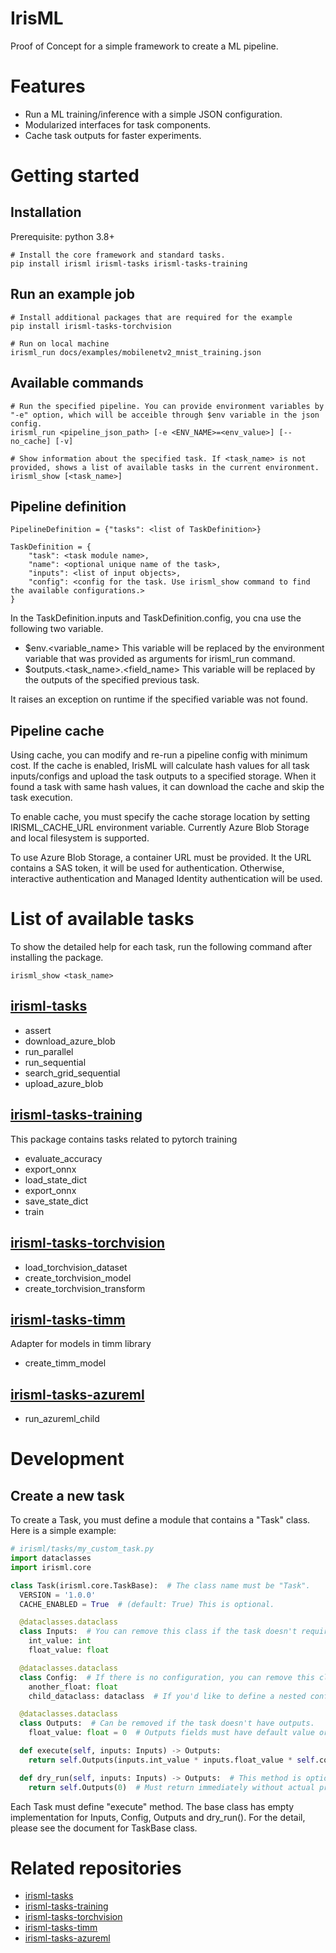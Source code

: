 # IrisML

Proof of Concept for a simple framework to create a ML pipeline.


# Features
- Run a ML training/inference with a simple JSON configuration.
- Modularized interfaces for task components.
- Cache task outputs for faster experiments.

# Getting started
## Installation
Prerequisite: python 3.8+

```
# Install the core framework and standard tasks.
pip install irisml irisml-tasks irisml-tasks-training
```

## Run an example job
```
# Install additional packages that are required for the example
pip install irisml-tasks-torchvision

# Run on local machine
irisml_run docs/examples/mobilenetv2_mnist_training.json
```

## Available commands
```
# Run the specified pipeline. You can provide environment variables by "-e" option, which will be acceible through $env variable in the json config.
irisml_run <pipeline_json_path> [-e <ENV_NAME>=<env_value>] [--no_cache] [-v]

# Show information about the specified task. If <task_name> is not provided, shows a list of available tasks in the current environment.
irisml_show [<task_name>]
```

## Pipeline definition
```
PipelineDefinition = {"tasks": <list of TaskDefinition>}

TaskDefinition = {
    "task": <task module name>,
    "name": <optional unique name of the task>,
    "inputs": <list of input objects>,
    "config": <config for the task. Use irisml_show command to find the available configurations.>
}
```
In the TaskDefinition.inputs and TaskDefinition.config, you cna use the following two variable.
- $env.<variable_name>
  This variable will be replaced by the environment variable that was provided as arguments for irisml_run command.
- $outputs.<task_name>.<field_name>
  This variable will be replaced by the outputs of the specified previous task.

It raises an exception on runtime if the specified variable was not found.

## Pipeline cache
Using cache, you can modify and re-run a pipeline config with minimum cost. If the cache is enabled, IrisML will calculate hash values for all task inputs/configs and upload the task outputs to a specified storage. When it found a task with same hash values, it can download the cache and skip the task execution.

To enable cache, you must specify the cache storage location by setting IRISML_CACHE_URL environment variable. Currently Azure Blob Storage and local filesystem is supported.

To use Azure Blob Storage, a container URL must be provided. It the URL contains a SAS token, it will be used for authentication. Otherwise, interactive authentication and Managed Identity authentication will be used.

# List of available tasks

To show the detailed help for each task, run the following command after installing the package.
```
irisml_show <task_name>
```

## [irisml-tasks](https://github.com/microsoft/irisml-tasks)
- assert
- download_azure_blob
- run_parallel
- run_sequential
- search_grid_sequential
- upload_azure_blob

## [irisml-tasks-training](https://github.com/microsoft/irisml-tasks-training)
This package contains tasks related to pytorch training
- evaluate_accuracy
- export_onnx
- load_state_dict
- export_onnx
- save_state_dict
- train

## [irisml-tasks-torchvision](https://github.com/microsoft/irisml-tasks-torchvision)
- load_torchvision_dataset
- create_torchvision_model
- create_torchvision_transform

## [irisml-tasks-timm](https://github.com/microsoft/irisml-tasks-timm)
Adapter for models in timm library
- create_timm_model


## [irisml-tasks-azureml](https://github.com/microsoft/irisml-tasks-azureml)
- run_azureml_child

# Development
## Create a new task
To create a Task, you must define a module that contains a "Task" class. Here is a simple example:
```python
# irisml/tasks/my_custom_task.py
import dataclasses
import irisml.core

class Task(irisml.core.TaskBase):  # The class name must be "Task".
  VERSION = '1.0.0'
  CACHE_ENABLED = True  # (default: True) This is optional.

  @dataclasses.dataclass
  class Inputs:  # You can remove this class if the task doesn't require inputs.
    int_value: int
    float_value: float

  @dataclasses.dataclass
  class Config:  # If there is no configuration, you can remove this class. All fields must be JSON-serializable.
    another_float: float
    child_dataclass: dataclass  # If you'd like to define a nested config, you can define another dataclass.

  @dataclasses.dataclass
  class Outputs:  # Can be removed if the task doesn't have outputs.
    float_value: float = 0  # Outputs fields must have default value or default factory.

  def execute(self, inputs: Inputs) -> Outputs:
    return self.Outputs(inputs.int_value * inputs.float_value * self.config.another_float)

  def dry_run(self, inputs: Inputs) -> Outputs:  # This method is optional.
    return self.Outputs(0)  # Must return immediately without actual processing.
```

Each Task must define "execute" method. The base class has empty implementation for Inputs, Config, Outputs and dry_run(). For the detail, please see the document for TaskBase class.

# Related repositories
- [irisml-tasks](https://github.com/microsoft/irisml-tasks)
- [irisml-tasks-training](https://github.com/microsoft/irisml-tasks-training)
- [irisml-tasks-torchvision](https://github.com/microsoft/irisml-tasks-torchvision)
- [irisml-tasks-timm](https://github.com/microsoft/irisml-tasks-timm)
- [irisml-tasks-azureml](https://github.com/microsoft/irisml-tasks-azureml)
